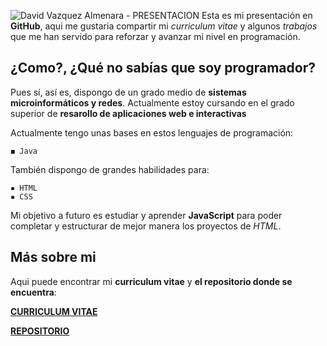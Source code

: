 ![David Vazquez Almenara - PRESENTACION](https://i.imgur.com/28nrnlH.png) 
Esta es mi presentación en **GitHub**, aqui me gustaria compartir mi *curriculum vitae* y algunos *trabajos* que me han servido para reforzar y avanzar mi nivel en programación.


## ¿Como?, ¿Qué no sabías que soy programador?

Pues sí, así es, dispongo de un grado medio de **sistemas microinformáticos y redes**. Actualmente estoy cursando en el grado superior de **resarollo de aplicaciones web e interactivas**

Actualmente tengo unas bases en estos lenguajes de programación:
```
◼ Java
```

También dispongo de grandes habilidades para:
```
▪ HTML
▪ CSS
```

Mi objetivo a futuro es estudiar y aprender **JavaScript** para poder completar y estructurar de mejor manera los proyectos de *HTML*.




## Más sobre mi

Aqui puede encontrar mi **curriculum vitae** y **el repositorio donde se encuentra**:

[**CURRICULUM VITAE**](https://htmlpreview.github.io/?https://github.com/David-Vazquez-Almenara/Curriculum-Vitae/blob/main/archivos/index.html#inicio)

[**REPOSITORIO**](https://github.com/David-Vazquez-Almenara/Curriculum-Vitae)
